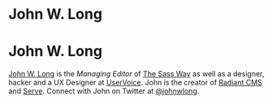 # John W. Long

# John W. Long

[John W. Long](http://wiseheartdesign.com/) is the *Managing Editor* of [The Sass Way](http://thesassway.com/) as well as a designer, hacker and a UX Designer at [UserVoice](http://uservoice.com/). John is the creator of [Radiant CMS](http://radiantcms.org/) and [Serve](http://get-serve.com/). Connect with John on Twitter at [@johnwlong](http://twitter.com/johnwlong).